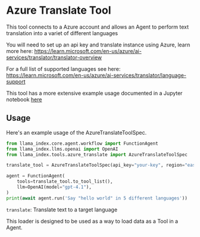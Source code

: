 # Azure Translate Tool

This tool connects to a Azure account and allows an Agent to perform text translation into a variet of different languages

You will need to set up an api key and translate instance using Azure, learn more here: https://learn.microsoft.com/en-us/azure/ai-services/translator/translator-overview

For a full list of supported languages see here: https://learn.microsoft.com/en-us/azure/ai-services/translator/language-support

This tool has a more extensive example usage documented in a Jupyter notebook [here](https://github.com/run-llama/llama_index/blob/main/llama-index-integrations/tools/llama-index-tools-azure-speech/examples/azure_speech.ipynb)

## Usage

Here's an example usage of the AzureTranslateToolSpec.

```python
from llama_index.core.agent.workflow import FunctionAgent
from llama_index.llms.openai import OpenAI
from llama_index.tools.azure_translate import AzureTranslateToolSpec

translate_tool = AzureTranslateToolSpec(api_key="your-key", region="eastus")

agent = FunctionAgent(
    tools=translate_tool.to_tool_list(),
    llm=OpenAI(model="gpt-4.1"),
)
print(await agent.run('Say "hello world" in 5 different languages'))
```

`translate`: Translate text to a target language

This loader is designed to be used as a way to load data as a Tool in a Agent.
